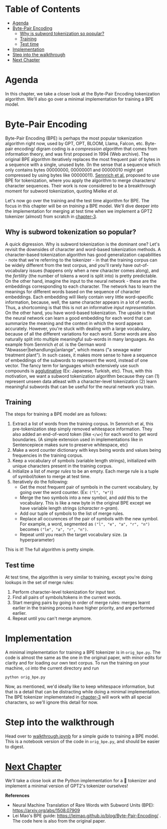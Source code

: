 # Table of Contents

<!-- toc -->

- [Agenda](#agenda)
- [Byte-Pair Encoding](#byte-pair-encoding)
  * [Why is subword tokenization so popular?](#why-is-subword-tokenization-so-popular)
  * [Training](#training)
  * [Test time](#test-time)
- [Implementation](#implementation)
- [Step into the walkthrough](#step-into-the-walkthrough)
- [Next Chapter](#next-chapter)

<!-- tocstop -->

# Agenda
In this chapter, we take a closer look at the Byte-Pair Encoding tokenization algorithm. We'll also go over a minimal implementation for training a BPE model. 

# Byte-Pair Encoding
Byte-Pair Encoding (BPE) is perhaps the most popular tokenization algorithm right now, used by GPT, OPT, BLOOM, Llama, Falcon, etc. Byte-pair encoding/ digram coding is a _compression algorithm_ that comes from information theory, and was first proposed in 1994 (Web archive). The original BPE algorithm  iteratively replaces the most frequent pair of bytes in a sequence with a single, unused byte. (In the sense that a sequence which only contains bytes 00000000, 00000001 and 00000010 might get compressed by using bytes like 00000011). [Sennrich et al.](https://arxiv.org/abs/1508.07909) proposed to use BPE for tokenization, where you apply the algorithm to merge characters/ character sequences. Their work is now considered to be a breakthrough moment for subword tokenization, quoting Mielke _et al_. 

Let's now go over the training and the test time algorithm for BPE. The focus in this chapter will be on _training_ a BPE model. We'll dive deeper into the implementation for merging at test time when we implement a GPT2 tokenizer (almost) from scratch in [chapter-3](/3-hf-tokenizer/). 


## Why is subword tokenization so popular?
A quick digression. Why is subword tokenization is the dominant one? Let's revisit the downsides of character and word-based tokenization methods. A character-based tokenization algorithm has good generalization capabilities - note that we're referring to the tokenizer - in that the training corpus can be widely different from the test corpus, and you'll rarely have out-of-vocabulary issues (happens only when a new character comes along), and the _fertility_ (the number of tokens a word is split into) is pretty predictable. On the other hand, imagine the input to the neural network - these are the embeddings corresponding to each character. The network has to learn the meanings for different words based on the sequence of character embeddings. Each embedding will likely contain very little word-specific information, because, well, the same character appears in a lot of words. Thus, a shortcoming is that this is not an informative _input representation_. On the other hand, you have word-based tokenization. The upside is that the neural network can learn a good embedding for each word that can summarize the meaning and the context in which the word appears accurately. However, you're stuck with dealing with a large vocabulary, because of all the different variations for each word. Some words are also naturally split into multiple meaningful sub-words in many languages. An example from Sennrich _et al._ is the German word "Abwasser|behandlungs|anlange", which means ("a sewage water treatment plant"). In such cases, it makes more sense to have a sequence of embeddings of the subwords to represent the word, instead of one vector. The fancy term for languages which extensively use such compounds is [agglutinative](https://en.wikipedia.org/wiki/Agglutinative_language) (Ex: Japanese, Turkish, etc). Thus, with this motivation, we want a subword tokenization algorithm because they can (1) represent unseen data atleast with a character-level tokenization (2) learn meaningful subwords that can be useful for the neural network you train.

## Training
The steps for training a BPE model are as follows:
1. Extract a list of words from the training corpus. In Sennrich et al, this pre-tokenization step simply removed whitespace information. They also added an end-of-word token (like `</w>`) for each word to get word boundaries. (A simple extension used in implementations like in Sentencepiece makes sure to preserve whitespace, etc)
2. Make a word counter dictionary with keys being words and values being frequencies in the training corpus.
3. Keep a vocabulary of symbols (variable length strings), initialized with unique characters present in the training corpus.
4. Initialize a list of _merge rules_ to be an empty. Each merge rule is a tuple of symbol/token to merge at test time.
4. Iteratively do the following:
    - Get the most frequent pair of symbols in the current vocabulary, by going over the word counter. (Ex: `("l", "e")`)
    - Merge the two symbols into a new symbol, and _add_ this to the vocabulary. This is like a new byte in the original BPE except we have variable length strings (_character n-gram_). 
    - Add our tuple of symbols to the list of merge rules.
    - Replace all occurences of the pair of symbols with the new symbol. For example, a word, segmented as `("l", "e", "a", "r", "n")` becomes `("le", "a", "r", "n")`. 
    - Repeat until you reach the target vocabulary size. (a hyperparameter)

This is it! The full algorithm is pretty simple.

## Test time
At test time, the algorithm is very similar to training, except you're doing lookups in the set of merge rules:
1. Perform character-level tokenization for input text.
2. Find all pairs of symbols/tokens in the current words.
3. Start merging pairs by going in order of merge rules: merges learnt earlier in the training process have higher priority, and are performed earlier.
4. Repeat until you can't merge anymore.


# Implementation
A minimal implementation for training a BPE tokenizer is in `orig_bpe.py`. The code is almost the same as the one in the original paper, with minor edits for clarity and for loading our own text corpus. To run the training on your machine, `cd` into the current directory and run
```
python orig_bpe.py
```
Now, as mentioned, we'd ideally like to keep whitespace information, but that is a detail that can be distracting while doing a minimal implementation. The BPE tokenizer implementated in [chapter-3](/3-hf-tokenizer/) will work with all special characters, so we'll ignore this detail for now.

# Step into the walkthrough
Head over to [walkthrough.ipynb](walkthrough.ipynb) for a simple guide to training a BPE model. This is a notebook version of the code in `orig_bpe.py`, and should be easier to digest.

# [Next Chapter](/3-hf-tokenizer/)
We'll take a close look at the Python implementation for a 🤗 tokenizer and implement a minimal version of GPT2's tokenizer ourselves!

**References** 
- Neural Machine Translation of Rare Words with Subword Units (BPE): https://arxiv.org/abs/1508.07909 
- Lei Mao's BPE guide: https://leimao.github.io/blog/Byte-Pair-Encoding/ . The code here is also from the original paper.
